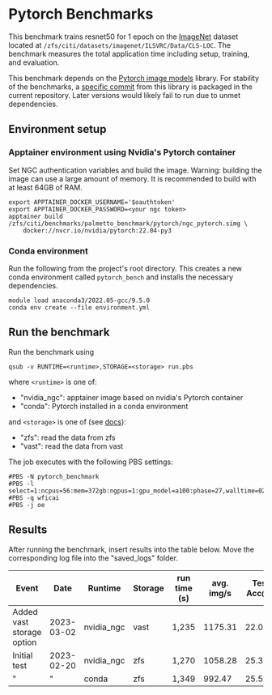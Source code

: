 # Pytorch Benchmarks
This benchmark trains resnet50 for 1 epoch on the [ImageNet](https://www.image-net.org/) dataset located at `/zfs/citi/datasets/imagenet/ILSVRC/Data/CLS-LOC`. The benchmark measures the total application time including setup, training, and evaluation. 

This benchmark depends on the [Pytorch image models](https://github.com/rwightman/pytorch-image-models) library. For stability of the benchmarks, a [specific commit](https://github.com/rwightman/pytorch-image-models/commit/e069249a2dab0056a7687d5e48043757c46e7525) from this library is packaged in the current repository. Later versions would likely fail to run due to unmet dependencies.

## Environment setup

### Apptainer environment using Nvidia's Pytorch container
Set NGC authentication variables and build the image. Warning: building the image can use a large amount of memory. It is recommended to build with at least 64GB of RAM. 
```{bash}
export APPTAINER_DOCKER_USERNAME='$oauthtoken'
export APPTAINER_DOCKER_PASSWORD=<your ngc token>
apptainer build /zfs/citi/benchmarks/palmetto_benchmark/pytorch/ngc_pytorch.simg \
    docker://nvcr.io/nvidia/pytorch:22.04-py3
```

### Conda environment
Run the following from the project's root directory. This creates a new conda environment called `pytorch_bench` and installs the necessary dependencies. 
```{bash}
module load anaconda3/2022.05-gcc/9.5.0
conda env create --file environment.yml
```

## Run the benchmark
Run the benchmark using
```{bash}
qsub -v RUNTIME=<runtime>,STORAGE=<storage> run.pbs
```
where `<runtime>` is one of:
* "nvidia_ngc": apptainer image based on nvidia's Pytorch container
* "conda": Pytorch installed in a conda environment

and `<storage>` is one of (see [docs](https://docs.rcd.clemson.edu/palmetto/storage/store#storage-hardware-grid)):
* "zfs": read the data from zfs
* "vast": read the data from vast

The job executes with the following PBS settings:
```
#PBS -N pytorch_benchmark
#PBS -l select=1:ncpus=56:mem=372gb:ngpus=1:gpu_model=a100:phase=27,walltime=02:00:00
#PBS -q wficai
#PBS -j oe
```

## Results 
After running the benchmark, insert results into the table below. Move the corresponding log file into the "saved_logs" folder. 

| Event                     | Date       | Runtime    | Storage | run time (s) | avg. img/s | Test Acc@1 | Log file                  |
|---------------------------|------------|------------|---------|--------------|------------|------------|---------------------------|
| Added vast storage option | 2023-03-02 | nvidia_ngc | vast    | 1,235        | 1175.31    | 22.08%     | pytorch_benchmark.o202908 |
| Initial test              | 2023-02-20 | nvidia_ngc | zfs     | 1,270        | 1058.28    | 25.36%     | pytorch_benchmark.o176760 |
| "                         | "          | conda      | zfs     | 1,349        | 992.47     | 25.54%     | pytorch_benchmark.o176787 |
